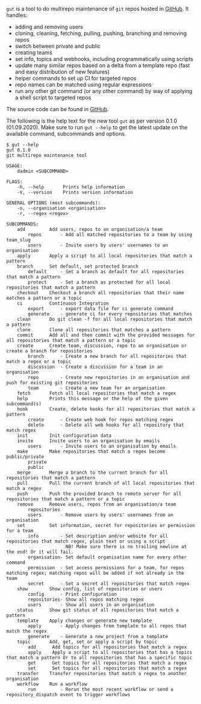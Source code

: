 `gut` is a tool to do multirepo maintenance of `git` repos hosted in [GitHub](https://github.com/). It handles:

* adding and removing users
* cloning, cleaning, fetching, pulling, pushing, branching and removing repos
* switch between private and public
* creating teams
* set info, topics and webhooks, including programmatically using scripts
* update many similar repos based on a delta from a template repo (fast and easy distribution of new features)
* helper commands to set up CI for targeted repos
* repo names can be matched using regular expressions
* run any other git command (or any other command) by way of applying a shell script to targeted repos

The source code can be found in [GitHub](https://github.com/divvun/gut).

The following is the help text for the new tool `gut` as per version 0.1.0 (01.09.2020). Make sure to run `gut --help` to get the latest update on the available command, subcommands and options.

```
$ gut --help
gut 0.1.0
git multirepo maintenance tool

USAGE:
    dadmin <SUBCOMMAND>

FLAGS:
    -h, --help       Prints help information
    -V, --version    Prints version information

GENERAL OPTIONS (most subcommands):
    -o, --organisation <organisation>
    -r, --regex <regex>

SUBCOMMANDS:
    add         Add users, repos to an organisation/a team
        repos       - Add all matched repositories to a team by using team_slug
        users       - Invite users by users' usernames to an organisation
    apply       Apply a script to all local repositories that match a pattern
    branch      Set default, set protected branch
        default     - Set a branch as default for all repositories that match a pattern
        protect     - Set a branch as protected for all local repositories that match a pattern
    checkout    Checkout a branch all repositories that their name matches a pattern or a topic
    ci          Continuous Integration
        export      - export data file for ci generate command
        generate    - generate ci for every repositories that matches
    clean       Do git clean -f for all local repositories that match a pattern
    clone       Clone all repositories that matches a pattern
    commit      Add all and then commit with the provided messages for all repositories that match a pattern or a topic
    create      Create team, discussion, repo to an organisation or create a branch for repositories
        branch      - Create a new branch for all repositories that match a regex or a topic
        discussion  - Create a discussion for a team in an organisation
        repo        - Create new repositories in an organisation and push for existing git repositories
        team        - Create a new team for an organisation
    fetch       Fetch all local repositories that match a regex
    help        Prints this message or the help of the given subcommand(s)
    hook        Create, delete hooks for all repositories that match a pattern
        create      - Create web hook for repos matching regex
        delete      - Delete all web hooks for all repository that match regex
    init        Init configuration data
    invite      Invite users to an organisation by emails
        users       - Invite users to an organisation by emails
    make        Make repositories that match a regex become public/private
        private
        public
    merge       Merge a branch to the current branch for all repositories that match a pattern
    pull        Pull the current branch of all local repositories that match a regex
    push        Push the provided branch to remote server for all repositories that match a pattern or a topic
    remove      Remove users, repos from an organisation/a team
        repositories
        users       - Remove users by users' usernames from an organisation
    set         Set information, secret for repositories or permission for a team
        info        - Set description and/or website for all repositories that match regex, plain text or using a script
                      NB! Make sure there is no trailing newline at the end! Or it will fail.
        organisation- Set default organisation name for every other command
        permission  - Set access permissions for a team, for repos matching regex; matching repos will be added if not already in the team
        secret      - Set a secret all repositories that match regex
    show        Show config, list of repositories or users
        config      - Print configuration
        repositories- Show all repos matching regex
        users       - Show all users in an organisation
    status      Show git status of all repositories that match a pattern
    template    Apply changes or generate new template
        apply       - Apply changes from template to all repos that match the regex
        generate    - Generate a new project from a template
    topic       Add, get, set or apply a script by topic
        add      Add topics for all repositories that match a regex
        apply    Apply a script to all repositories that has a topics that match a pattern Or to all repositories that has a specific topic
        get      Get topics for all repositories that match a regex
        set      Set topics for all repositories that match a regex
    transfer    Transfer repositories that match a regex to another organisation
    workflow    Run a workflow
        run         - Rerun the most recent workflow or send a repository_dispatch event to trigger workflows
```
